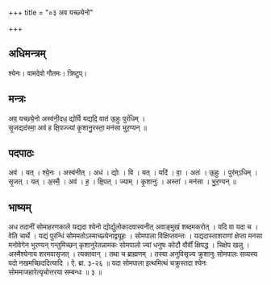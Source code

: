 +++
title = "०३ अव यच्छ्येनो"

+++
## अधिमन्त्रम्
श्येनः। वामदेवो गौतमः। त्रिष्टुप्।

## मन्त्रः
अव॒ यच्छ्ये॒नो अस्व॑नी॒दध॒ द्योर्वि यद्यदि॒ वात॑ ऊ॒हुः पुरं॑धिम् ।  
सृ॒जद्यद॑स्मा॒ अव॑ ह क्षि॒पज्ज्यां कृ॒शानु॒रस्ता॒ मन॑सा भुर॒ण्यन् ॥

## पदपाठः
अव॑ । यत् । श्ये॒नः । अस्व॑नीत् । अध॑ । द्योः । वि । यत् । यदि॑ । वा॒ । अतः॑ । ऊ॒हुः । पुर॑म्ऽधिम् ।  
सृ॒जत् । यत् । अ॒स्मै॒ । अव॑ । ह॒ । क्षि॒पत् । ज्याम् । कृ॒शानुः॑ । अस्ता॑ । मन॑सा । भु॒र॒ण्यन् ॥

## भाष्यम्
अध तदानीं सोमाहरणकाले यद्यदा श्येनो द्योर्द्युलोकादवास्वनीत् अवाङ्मुखं शब्दमकरोत् । यदि वा यदा च । वेति चार्थे । यद्यं पुरन्धिं सोममतोऽस्माच्छ्येनाद्व्यूहः । सोमपाला विक्षिप्तवन्तः । यद्यदास्ताशराणां क्षेप्ता मनसा मनोवेगेन भुरण्यन् गन्तुमिच्छन् कृशानुरेतन्नामकः सोमपालो ज्यां धनुषः कोटौ वौर्वीं क्षिपद्ध । चिक्षेप खलु । अस्मैश्येनाय शरमवासृजत् । त्यक्तवान् । तथा च ब्राह्मणम् । तस्या अनुविसृज्य क्रुशानुः सोमपालः सव्यस्य पदो नखमच्छिददित्यादि । ऐ. ब्रा. ३-२६ ॥ यदा सोमपाला इत्थमित्थं चक्रुस्तदा श्येनः सोममाजहारेत्यृचोत्तरया सम्बन्धः ॥ ३ ॥